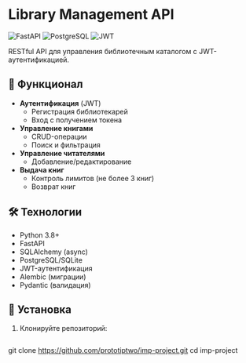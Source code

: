# Library Management API

![FastAPI](https://img.shields.io/badge/FastAPI-005571?style=for-the-badge&logo=fastapi)
![PostgreSQL](https://img.shields.io/badge/PostgreSQL-316192?style=for-the-badge&logo=postgresql&logoColor=white)
![JWT](https://img.shields.io/badge/JWT-black?style=for-the-badge&logo=JSON%20web%20tokens)

RESTful API для управления библиотечным каталогом с JWT-аутентификацией.

## 📌 Функционал

- **Аутентификация** (JWT)
  - Регистрация библиотекарей
  - Вход с получением токена
- **Управление книгами**
  - CRUD-операции
  - Поиск и фильтрация
- **Управление читателями**
  - Добавление/редактирование
- **Выдача книг**
  - Контроль лимитов (не более 3 книг)
  - Возврат книг

## 🛠 Технологии

- Python 3.8+
- FastAPI
- SQLAlchemy (async)
- PostgreSQL/SQLite
- JWT-аутентификация
- Alembic (миграции)
- Pydantic (валидация)

## 🚀 Установка

1. Клонируйте репозиторий:
   ```bash
git clone https://github.com/prototiptwo/imp-project.git
cd imp-project